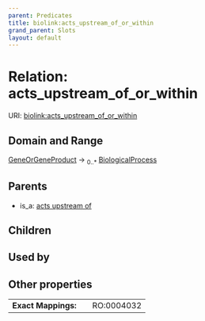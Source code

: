 ```yaml
---
parent: Predicates
title: biolink:acts_upstream_of_or_within
grand_parent: Slots
layout: default
---
```


# Relation: acts_upstream_of_or_within




URI: [biolink:acts_upstream_of_or_within](https://w3id.org/biolink/vocab/acts_upstream_of_or_within)

## Domain and Range

[GeneOrGeneProduct](GeneOrGeneProduct.md) ->  <sub>0..*</sub> [BiologicalProcess](BiologicalProcess.md)

## Parents

 *  is_a: [acts upstream of](acts_upstream_of.md)

## Children


## Used by


## Other properties

|  |  |  |
| --- | --- | --- |
| **Exact Mappings:** | | RO:0004032 |

